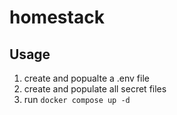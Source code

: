 # homestack

## Usage

1. create and popualte a .env file
2. create and populate all secret files
3. run `docker compose up -d`
